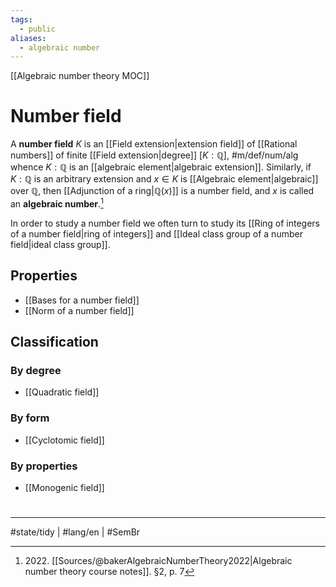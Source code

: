 ```yaml
---
tags:
  - public
aliases:
  - algebraic number
---
```

[[Algebraic number theory MOC]]
# Number field

A **number field** $K$ is an [[Field extension|extension field]] of [[Rational numbers]] of finite [[Field extension|degree]] $[K : \mathbb{Q}]$, #m/def/num/alg
whence $K : \mathbb{Q}$ is an [[algebraic element|algebraic extension]].
Similarly, if $K : \mathbb{Q}$ is an arbitrary extension and $x \in K$ is [[Algebraic element|algebraic]] over $\mathbb{Q}$,
then [[Adjunction of a ring|$\mathbb{Q}(x)$]] is a number field,
and $x$ is called an **algebraic number**.[^2022]

  [^2022]: 2022\. [[Sources/@bakerAlgebraicNumberTheory2022|Algebraic number theory course notes]]. §2, p. 7

In order to study a number field we often turn to study its [[Ring of integers of a number field|ring of integers]] and [[Ideal class group of a number field|ideal class group]].

## Properties

- [[Bases for a number field]]
- [[Norm of a number field]]

## Classification

### By degree

- [[Quadratic field]]

### By form

- [[Cyclotomic field]]

### By properties

- [[Monogenic field]]

#
---
#state/tidy | #lang/en | #SemBr
